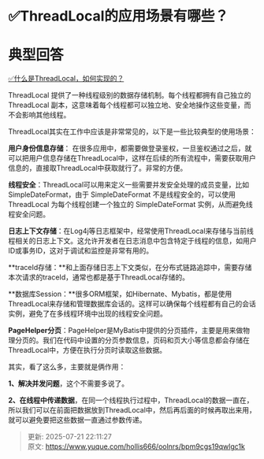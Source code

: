 # ✅ThreadLocal的应用场景有哪些？

# 典型回答


[✅什么是ThreadLocal，如何实现的？](https://www.yuque.com/hollis666/oolnrs/ihoye3)



ThreadLocal 提供了一种线程级别的数据存储机制。每个线程都拥有自己独立的 ThreadLocal 副本，这意味着每个线程都可以独立地、安全地操作这些变量，而不会影响其他线程。



ThreadLocal其实在工作中应该是非常常见的，以下是一些比较典型的使用场景：



**用户身份信息存储**： 在很多应用中，都需要做登录鉴权，一旦鉴权通过之后，就可以把用户信息存储在ThreadLocal中，这样在后续的所有流程中，需要获取用户信息的，直接取ThreadLocal中获取就行了。非常的方便。



**线程安全**：ThreadLocal可以用来定义一些需要并发安全处理的成员变量，比如SimpleDateFormat，由于 SimpleDateFormat 不是线程安全的，可以使用 ThreadLocal 为每个线程创建一个独立的 SimpleDateFormat 实例，从而避免线程安全问题。



**日志上下文存储**：在Log4j等日志框架中，经常使用ThreadLocal来存储与当前线程相关的日志上下文。这允许开发者在日志消息中包含特定于线程的信息，如用户ID或事务ID，这对于调试和监控是非常有用的。



**traceId存储：**和上面存储日志上下文类似，在分布式链路追踪中，需要存储本次请求的traceId，通常也都是基于ThreadLocal存储的。



**数据库Session：**很多ORM框架，如Hibernate、Mybatis，都是使用ThreadLocal来存储和管理数据库会话的。这样可以确保每个线程都有自己的会话实例，避免了在多线程环境中出现的线程安全问题。



**PageHelper分页**：PageHelper是MyBatis中提供的分页插件，主要是用来做物理分页的。我们在代码中设置的分页参数信息，页码和页大小等信息都会存储在ThreadLocal中，方便在执行分页时读取这些数据。





其实，看了这么多，主要就是俩作用：



**1、解决并发问题**，这个不需要多说了。

**2、在线程中传递数据**，在同一个线程执行过程中，ThreadLocal的数据一直在，所以我们可以在前面把数据放到ThreadLocal中，然后再后面的时候再取出来用，就可以避免要把这些数据一直通过参数传递。



> 更新: 2025-07-21 22:11:27  
> 原文: <https://www.yuque.com/hollis666/oolnrs/bpm9cgs19qwlgc1k>
